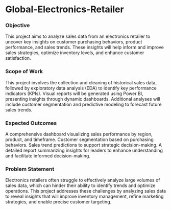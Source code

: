 # Global-Electronics-Retailer
### Objective
  This project aims to analyze sales data from an electronics retailer to uncover key insights on customer purchasing behaviors, product performance, and       sales trends. These insights will help inform and improve sales strategies, optimize inventory levels, and enhance customer satisfaction.

### Scope of Work
  This project involves the collection and cleaning of historical sales data, followed by exploratory data analysis (EDA) to identify key performance           indicators (KPIs). Visual reports will be generated using Power BI, presenting insights through dynamic dashboards. Additional analyses will include          customer segmentation and predictive modeling to forecast future sales trends.

### Expected Outcomes
  A comprehensive dashboard visualizing sales performance by region, product, and timeframe.
  Customer segmentation based on purchasing behaviors.
  Sales trend predictions to support strategic decision-making.
  A detailed report summarizing insights for leaders to enhance understanding and facilitate informed decision-making.
  
### Problem Statement
  Electronics retailers often struggle to effectively analyze large volumes of sales data, which can hinder their ability to identify trends and optimize       operations. This project addresses these challenges by analyzing sales data to reveal insights that will improve inventory management, refine marketing       strategies, and enable precise customer targeting.
